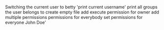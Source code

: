 Switching the current user to betty
'print current username'
print all groups the user belongs to
create empty file
add execute permission for owner
add multiple permissions
permissions for everybody
set permissions for everyone
John Doe'
